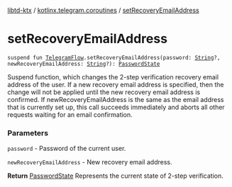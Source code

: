 [libtd-ktx](../index.md) / [kotlinx.telegram.coroutines](index.md) / [setRecoveryEmailAddress](./set-recovery-email-address.md)

# setRecoveryEmailAddress

`suspend fun `[`TelegramFlow`](../kotlinx.telegram.core/-telegram-flow/index.md)`.setRecoveryEmailAddress(password: `[`String`](https://kotlinlang.org/api/latest/jvm/stdlib/kotlin/-string/index.html)`?, newRecoveryEmailAddress: `[`String`](https://kotlinlang.org/api/latest/jvm/stdlib/kotlin/-string/index.html)`?): `[`PasswordState`](https://tdlibx.github.io/td/docs/org/drinkless/td/libcore/telegram/TdApi.PasswordState.html)

Suspend function, which changes the 2-step verification recovery email address of the user. If a
new recovery email address is specified, then the change will not be applied until the new recovery
email address is confirmed. If newRecoveryEmailAddress is the same as the email address that is
currently set up, this call succeeds immediately and aborts all other requests waiting for an email
confirmation.

### Parameters

`password` - Password of the current user.

`newRecoveryEmailAddress` - New recovery email address.

**Return**
[PasswordState](https://tdlibx.github.io/td/docs/org/drinkless/td/libcore/telegram/TdApi.PasswordState.html) Represents the current state of 2-step verification.

